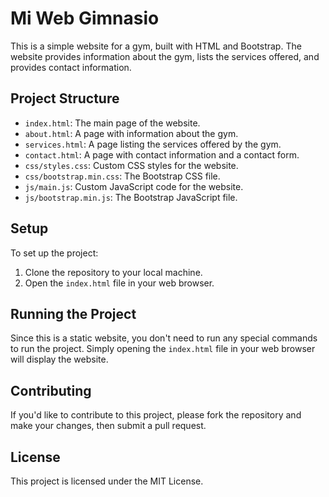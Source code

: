 # Mi Web Gimnasio

This is a simple website for a gym, built with HTML and Bootstrap. The website provides information about the gym, lists the services offered, and provides contact information.

## Project Structure

- `index.html`: The main page of the website.
- `about.html`: A page with information about the gym.
- `services.html`: A page listing the services offered by the gym.
- `contact.html`: A page with contact information and a contact form.
- `css/styles.css`: Custom CSS styles for the website.
- `css/bootstrap.min.css`: The Bootstrap CSS file.
- `js/main.js`: Custom JavaScript code for the website.
- `js/bootstrap.min.js`: The Bootstrap JavaScript file.

## Setup

To set up the project:

1. Clone the repository to your local machine.
2. Open the `index.html` file in your web browser.

## Running the Project

Since this is a static website, you don't need to run any special commands to run the project. Simply opening the `index.html` file in your web browser will display the website.

## Contributing

If you'd like to contribute to this project, please fork the repository and make your changes, then submit a pull request.

## License

This project is licensed under the MIT License.